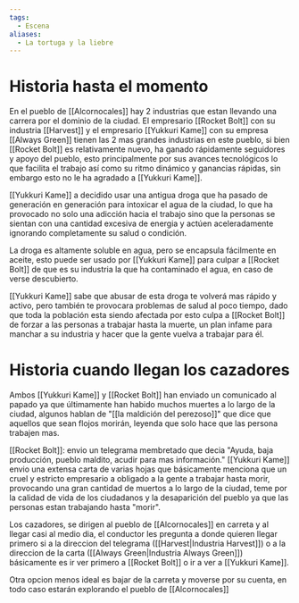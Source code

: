 ```yaml
---
tags:
  - Escena
aliases:
  - La tortuga y la liebre
---
```

# Historia hasta el momento 
En el pueblo de [[Alcornocales]] hay 2 industrias que estan llevando una carrera por el dominio de la ciudad. El empresario [[Rocket Bolt]] con su industria [[Harvest]] y el empresario [[Yukkuri Kame]] con su empresa [[Always Green]] tienen las 2 mas grandes industrias en este pueblo, si bien [[Rocket Bolt]] es relativamente nuevo, ha ganado rápidamente seguidores y apoyo del pueblo, esto principalmente por sus avances tecnológicos lo que facilita el trabajo así como su ritmo dinámico y ganancias rápidas, sin embargo esto no le ha agradado a [[Yukkuri Kame]].

[[Yukkuri Kame]] a decidido usar una antigua droga que ha pasado de generación en generación para intoxicar el agua de la ciudad, lo que ha provocado no solo una adicción hacia el trabajo sino que la personas se sientan con una cantidad excesiva de energia y actúen aceleradamente ignorando completamente su salud o condición.

La droga es altamente soluble en agua, pero se encapsula fácilmente en aceite, esto puede ser usado por [[Yukkuri Kame]] para culpar a [[Rocket Bolt]] de que es su industria la que ha contaminado el agua, en caso de verse descubierto.

[[Yukkuri Kame]] sabe que abusar de esta droga te volverá mas rápido y activo, pero también te provocara problemas de salud al poco tiempo, dado que toda la población esta siendo afectada por esto culpa a [[Rocket Bolt]] de forzar a las personas a trabajar hasta la muerte, un plan infame para manchar a su industria y hacer que la gente vuelva a trabajar para él.

# Historia cuando llegan los cazadores
Ambos [[Yukkuri Kame]] y [[Rocket Bolt]] han enviado un comunicado al papado ya que últimamente han habido muchos muertes a lo largo de la ciudad, algunos hablan de "[[la maldición del perezoso]]" que dice que aquellos que sean flojos morirán, leyenda que solo hace que las persona trabajen mas.

[[Rocket Bolt]]: envio un telegrama membretado que decia "Ayuda, baja producción, pueblo maldito, acudir para mas información."
[[Yukkuri Kame]] envio una extensa carta de varias hojas que básicamente menciona que un cruel y estricto empresario a obligado a la gente a trabajar hasta morir, provocando una gran cantidad de muertos a lo largo de la ciudad, teme por la calidad de vida de los ciudadanos y la desaparición del pueblo ya que las personas estan trabajando hasta "morir".

Los cazadores, se dirigen al pueblo de [[Alcornocales]] en carreta y al llegar casi al medio dia, el conductor les pregunta a donde quieren llegar primero si a la direccion del telegrama ([[Harvest|Industria Harvest]]) o a la direccion de la carta ([[Always Green|Industria Always Green]]) básicamente es ir ver primero a [[Rocket Bolt]] o ir a ver a [[Yukkuri Kame]].

Otra opcion menos ideal es bajar de la carreta y moverse por su cuenta, en todo caso estarán explorando el pueblo de [[Alcornocales]] 
